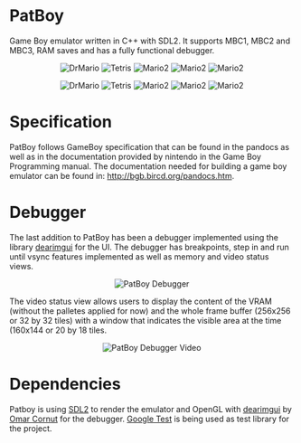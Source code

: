 # PatBoy
Game Boy emulator written in C++ with SDL2. It supports MBC1, MBC2 and MBC3, RAM saves and has a fully functional debugger.

<p align="center">

  <img src="http://jonathanmcontreras.com/images/portfolio/patboy-mario2.png" alt="DrMario"/>
  <img src="http://jonathanmcontreras.com/images/portfolio/patboy-tetris2.png" alt="Tetris"/>
  <img src="http://jonathanmcontreras.com/images/portfolio/patboy-zelda.png" alt="Mario2"/>
  <img src="http://jonathanmcontreras.com/images/portfolio/patboy-street.png" alt="Mario2"/>
  <img src="http://jonathanmcontreras.com/images/portfolio/patboy-metroid2.png" alt="Mario2"/>

</p>


<p align="center">

  <img src="http://jonathanmcontreras.com/images/portfolio/patboy-worldcup.png" alt="DrMario"/>
  <img src="http://jonathanmcontreras.com/images/portfolio/patboy-castlevania.png" alt="Tetris"/>
  <img src="http://jonathanmcontreras.com/images/portfolio/patboy-drmario.png" alt="Mario2"/>
  <img src="http://jonathanmcontreras.com/images/portfolio/patboy-megaman2.png" alt="Mario2"/>
  <img src="http://jonathanmcontreras.com/images/portfolio/patboy-tennis.png" alt="Mario2"/>

</p>

# Specification
PatBoy follows GameBoy specification that can be found in the pandocs as well as in the documentation provided by nintendo in the Game Boy Programming manual. The documentation needed for building a game boy emulator can be found in: http://bgb.bircd.org/pandocs.htm.

# Debugger
The last addition to PatBoy has been a debugger implemented using the library [dearimgui](https://github.com/ocornut/imgui) for the UI. The debugger has breakpoints, step in and run until vsync features implemented as well as memory and video status views.

<p align="center">
  <img src="http://jonathanmcontreras.com/images/portfolio/debugger-updated2.png" alt="PatBoy Debugger"/>
</p>

The video status view allows users to display the content of the VRAM (without the palletes applied for now) and the whole frame buffer (256x256 or 32 by 32 tiles) with a window that indicates the visible area at the time (160x144 or 20 by 18 tiles.


<p align="center">
  <img src="http://jonathanmcontreras.com/images/portfolio/debugger-video.png" alt="PatBoy Debugger Video"/>
</p>

# Dependencies

Patboy is using [SDL2](https://wiki.libsdl.org/Installation) to render the emulator and OpenGL with [dearimgui](https://github.com/ocornut/imgui) by [Omar Cornut](https://github.com/ocornut) for the debugger. [Google Test](https://github.com/google/googletest) is being used as test library for the project.
